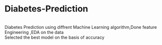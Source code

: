# Diabetes-Prediction
<br>
Diabetes Prediction using diffrent Machine Learning algorithm,Done feature Engineering ,EDA on the data
<br>
Selected the best model on the basis of accuracy
